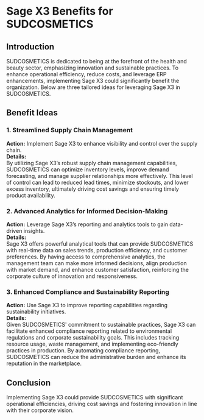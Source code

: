 # Sage X3 Benefits for SUDCOSMETICS

## Introduction
SUDCOSMETICS is dedicated to being at the forefront of the health and beauty sector, emphasizing innovation and sustainable practices. To enhance operational efficiency, reduce costs, and leverage ERP enhancements, implementing Sage X3 could significantly benefit the organization. Below are three tailored ideas for leveraging Sage X3 in SUDCOSMETICS.

## Benefit Ideas

### 1. Streamlined Supply Chain Management
**Action:** Implement Sage X3 to enhance visibility and control over the supply chain.  
**Details:**  
By utilizing Sage X3’s robust supply chain management capabilities, SUDCOSMETICS can optimize inventory levels, improve demand forecasting, and manage supplier relationships more effectively. This level of control can lead to reduced lead times, minimize stockouts, and lower excess inventory, ultimately driving cost savings and ensuring timely product availability.

### 2. Advanced Analytics for Informed Decision-Making
**Action:** Leverage Sage X3’s reporting and analytics tools to gain data-driven insights.  
**Details:**  
Sage X3 offers powerful analytical tools that can provide SUDCOSMETICS with real-time data on sales trends, production efficiency, and customer preferences. By having access to comprehensive analytics, the management team can make more informed decisions, align production with market demand, and enhance customer satisfaction, reinforcing the corporate culture of innovation and responsiveness.

### 3. Enhanced Compliance and Sustainability Reporting
**Action:** Use Sage X3 to improve reporting capabilities regarding sustainability initiatives.  
**Details:**  
Given SUDCOSMETICS' commitment to sustainable practices, Sage X3 can facilitate enhanced compliance reporting related to environmental regulations and corporate sustainability goals. This includes tracking resource usage, waste management, and implementing eco-friendly practices in production. By automating compliance reporting, SUDCOSMETICS can reduce the administrative burden and enhance its reputation in the marketplace.

## Conclusion
Implementing Sage X3 could provide SUDCOSMETICS with significant operational efficiencies, driving cost savings and fostering innovation in line with their corporate vision.
```
